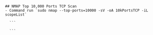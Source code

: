     ## NMAP Top 10,000 Ports TCP Scan
    - Command run `sudo nmap --top-ports=10000 -sV -oA 10kPortsTCP -iL scopeList`

      ```

      ```

